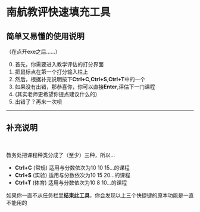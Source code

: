 # 南航教评快速填充工具

## 简单又易懂的使用说明

（在点开exe之后……）

0. 首先，你需要进入教学评估的打分界面
0. 把鼠标点在第一个打分输入栏上
0. 然后，根据补充说明按下**Ctrl+C**,**Ctrl+S**,**Ctrl+T**中的一个
0. 如果没有出错，那恭喜你，你可以直接**Enter**,评估下一门课程
0. (其实老师更希望你提点建议什么的)
0. 出错了？再来一次呗



-----

## 补充说明
<br>

教务处把课程种类分成了（至少）三种，所以…

* __Ctrl+C__ (常规) 适用与分数依次为10 10 15…的课程
* __Ctrl+S__ (实验) 适用与分数依次为10 15 20…的课程
* __Ctrl+T__ (体育) 适用与分数依次为10  8 10…的课程

如果你一直不从任务栏里**结束此工具**，你会发现以上三个快捷键的原本功能是一直不能用的


